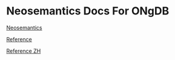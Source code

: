 # Neosemantics Docs For ONgDB

[Neosemantics](https://github.com/ongdb-contrib/neosemantics)

[Reference](https://ongdb-contrib.github.io/neosemantics-docs)

[Reference ZH](https://ongdb-contrib.github.io/neosemantics-docs/docs/asciidoc/_reference_zh.index)
